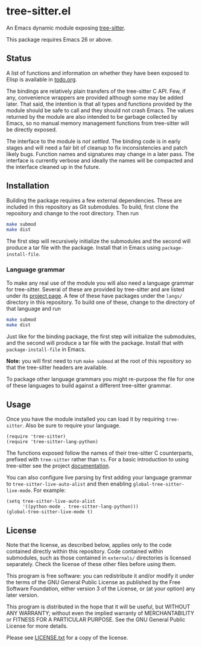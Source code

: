 # tree-sitter.el
An Emacs dynamic module exposing [tree-sitter][1].

This package requires Emacs 26 or above.

## Status
A list of functions and information on whether they have been exposed
to Elisp is available in [todo.org](todo.org).

The bindings are relatively plain transfers of the tree-sitter C
API. Few, if any, convenience wrappers are provided although some may
be added later. That said, the intention is that all types and
functions provided by the module should be safe to call and they
should not crash Emacs. The values returned by the module are also
intended to be garbage collected by Emacs, so no manual memory
management functions from tree-sitter will be directly exposed.

The interface to the module is *not settled*. The binding code is in
early stages and will need a fair bit of cleanup to fix
inconsistencies and patch likely bugs. Function names and signatures
may change in a later pass. The interface is currently verbose and
ideally the names will be compacted and the interface cleaned up in
the future.

## Installation
Building the package requires a few external dependencies. These are
included in this repository as Git submodules. To build, first clone
the repository and change to the root directory. Then run
```sh
make submod
make dist
```
The first step will recursively initialize the submodules and the
second will produce a tar file with the package. Install that in Emacs
using `package-install-file`.

### Language grammar
To make any real use of the module you will also need a language
grammar for tree-sitter. Several of these are provided by tree-sitter
and are listed under its [project page][2]. A few of these have
packages under the `langs/` directory in this repository. To build one
of these, change to the directory of that language and run
```sh
make submod
make dist
```
Just like for the binding package, the first step will initialize the
submodules, and the second will produce a tar file with the package.
Install that with `package-install-file` in Emacs.

**Note:** you will first need to run `make submod` at the root of this
repository so that the tree-sitter headers are available.

To package other language grammars you might re-purpose the file for
one of these languages to build against a different tree-sitter
grammar.

## Usage
Once you have the module installed you can load it by requiring
`tree-sitter`. Also be sure to require your language.
```elisp
(require 'tree-sitter)
(require 'tree-sitter-lang-python)
```
The functions exposed follow the names of their tree-sitter C
counterparts, prefixed with `tree-sitter` rather than `ts`. For a
basic introduction to using tree-sitter see the project
[documentation][3].

You can also configure live parsing by first adding your language
grammar to `tree-sitter-live-auto-alist` and then enabling
`global-tree-sitter-live-mode`. For example:
```elisp
(setq tree-sitter-live-auto-alist
      '((python-mode . tree-sitter-lang-python)))
(global-tree-sitter-live-mode t)
```

## License
Note that the license, as described below, applies only to the code
contained directly within this repository. Code contained within
submodules, such as those contained in `externals/` directories is
licensed separately. Check the license of these other files before
using them.

This program is free software: you can redistribute it and/or modify
it under the terms of the GNU General Public License as published by
the Free Software Foundation, either version 3 of the License, or (at
your option) any later version.

This program is distributed in the hope that it will be useful, but
WITHOUT ANY WARRANTY; without even the implied warranty of
MERCHANTABILITY or FITNESS FOR A PARTICULAR PURPOSE. See the GNU
General Public License for more details.

Please see [LICENSE.txt](LICENSE.txt) for a copy of the license.

[1]: https://github.com/tree-sitter/tree-sitter
[2]: https://github.com/tree-sitter
[3]: http://tree-sitter.github.io/tree-sitter/

